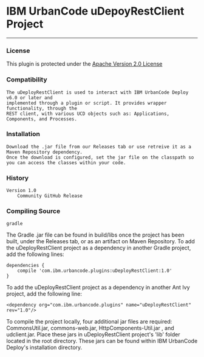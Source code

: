 # IBM UrbanCode uDepoyRestClient Project
---

### License
This plugin is protected under the [Apache Version 2.0 License](https://www.apache.org/licenses/LICENSE-2.0.txt)

### Compatibility
	The uDeployRestClient is used to interact with IBM UrbanCode Deploy v6.0 or later and
    implemented through a plugin or script. It provides wrapper functionality, through the
    REST client, with various UCD objects such as: Applications, Components, and Processes. 
    
### Installation
	Download the .jar file from our Releases tab or use retreive it as a Maven Repository dependency.
    Once the download is configured, set the jar file on the classpath so you can access the classes within your code.

### History
    Version 1.0
        Community GitHub Release
 
### Compiling Source
`gradle`

The Gradle .jar file can be found in build/libs once the project has been built, under the Releases tab, or as an artifact on Maven Repository. To add the uDeployRestClient project as a dependency in another Gradle project, add the following lines:
```
dependencies {
    compile 'com.ibm.urbancode.plugins:uDeployRestClient:1.0'
}
```

To add the uDeployRestClient project as a dependency in another Ant Ivy project, add the following line:
```
<dependency org="com.ibm.urbancode.plugins" name="uDeployRestClient" rev="1.0"/>
```

To compile the project locally, four additional jar files are required: CommonsUtil.jar, commons-web.jar, HttpComponents-Util.jar , and udclient.jar.
Place these jars in uDeployRestClient project's 'lib' folder located in the root directory. These jars can be found within IBM UrbanCode Deploy's installation directory.